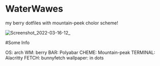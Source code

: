 # WaterWawes

my berry dotfiles with mountain-peek cholor scheme!

![Screenshot_2022-03-16-12_](https://user-images.githubusercontent.com/98967930/158677042-fe35a561-4c03-4a73-b521-a44c3937c9bf.png)

#Some Info

OS: arch
WM: berry
BAR: Polyabar
CHEME: Mountain-peak
TERMINAL: Alacritty
FETCH: bunnyfetch
wallpaper: in dots
